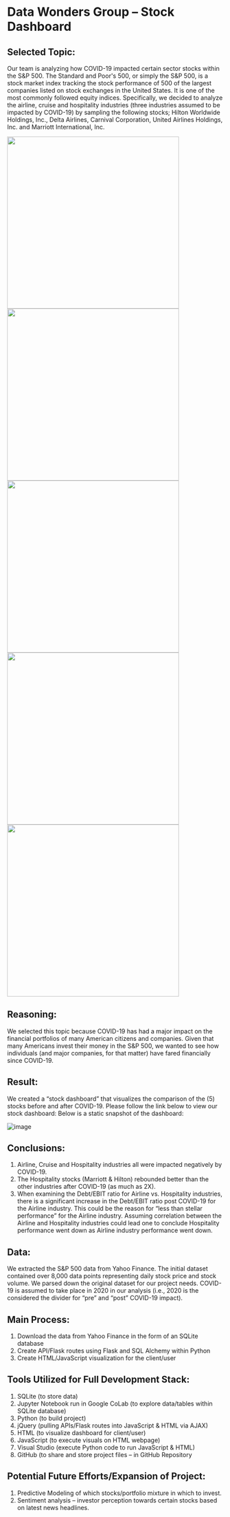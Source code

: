 # Data Wonders Group – Stock Dashboard


## Selected Topic:
Our team is analyzing how COVID-19 impacted certain sector stocks within 
the S&P 500.  The Standard and Poor's 500, or simply the S&P 500, is a stock
market index tracking the stock performance of 500 of the largest 
companies listed on stock exchanges in the United States.  It is one of the 
most commonly followed equity indices.  Specifically, we decided to analyze 
the airline, cruise and hospitality industries (three industries assumed to be 
impacted by COVID-19) by sampling the following stocks; Hilton Worldwide 
Holdings, Inc., Delta Airlines, Carnival Corporation, United Airlines Holdings, 
Inc. and Marriott International, Inc.

<img src="https://github.com/thesolecloset/Data-Wonders-Group-Project-3/assets/123911160/30267e93-69de-43d3-915e-fddd5abe835a" width="400" height="400">
<img src="https://github.com/thesolecloset/Data-Wonders-Group-Project-3/assets/123911160/9f3d0d8a-a19c-4b99-a338-8812a32bb553" width="400" height="400">
<img src="https://github.com/thesolecloset/Data-Wonders-Group-Project-3/assets/123911160/d671a1f6-5cc0-4bf1-88df-239e69ee6952" width="400" height="400">
<img src="https://github.com/thesolecloset/Data-Wonders-Group-Project-3/assets/123911160/a34293fd-9742-48d8-aa52-854f39d999a9" width="400" height="400">
<img src="https://github.com/thesolecloset/Data-Wonders-Group-Project-3/assets/123911160/21fab830-1d60-4211-80e8-c6d05bda50e6" width="400" height="400">


## Reasoning:
We selected this topic because COVID-19 has had a major impact on the 
financial portfolios of many American citizens and companies.  Given that 
many Americans invest their money in the S&P 500, we wanted to see how 
individuals (and major companies, for that matter) have fared financially since COVID-19.


## Result:
We created a “stock dashboard” that visualizes the comparison of the (5) 
stocks before and after COVID-19.  Please follow the link below to view our 
stock dashboard:
Below is a static snapshot of the dashboard:

![image](https://github.com/thesolecloset/Data-Wonders-Group-Project-3/assets/123911160/c79018ee-cbdc-4e98-bed4-c003fcf686b3)



## Conclusions:
1. Airline, Cruise and Hospitality industries all were impacted negatively 
by COVID-19.
2. The Hospitality stocks (Marriott & Hilton) rebounded better than the 
other industries after COVID-19 (as much as 2X).
3. When examining the Debt/EBIT ratio for Airline vs. Hospitality 
industries, there is a significant increase in the Debt/EBIT ratio post 
COVID-19 for the Airline industry.  This could be the reason for “less 
than stellar performance” for the Airline industry.  Assuming 
correlation between the Airline and Hospitality industries could lead 
one to conclude Hospitality performance went down as Airline industry 
performance went down.


## Data:
We extracted the S&P 500 data from Yahoo Finance.  The initial dataset 
contained over 8,000 data points representing daily stock price and stock 
volume.  We parsed down the original dataset for our project needs.  COVID-
19 is assumed to take place in 2020 in our analysis (i.e., 2020 is the 
considered the divider for “pre” and “post” COVID-19 impact).  



## Main Process:
1. Download the data from Yahoo Finance in the form of an SQLite 
database
2. Create API/Flask routes using Flask and SQL Alchemy within Python
3. Create HTML/JavaScript visualization for the client/user



## Tools Utilized for Full Development Stack:
1. SQLite (to store data)
2. Jupyter Notebook run in Google CoLab (to explore data/tables within 
SQLite database)
3. Python (to build project)
4. jQuery (pulling APIs/Flask routes into JavaScript & HTML via AJAX)
5. HTML (to visualize dashboard for client/user)
6. JavaScript (to execute visuals on HTML webpage)
7. Visual Studio (execute Python code to run JavaScript & HTML) 
8. GitHub (to share and store project files – in GitHub Repository



## Potential Future Efforts/Expansion of Project:
1. Predictive Modeling of which stocks/portfolio mixture in which to 
invest.
2. Sentiment analysis – investor perception towards certain stocks based 
on latest news headlines.


